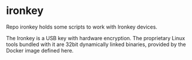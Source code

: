 # ironkey

Repo ironkey holds some scripts to work with Ironkey devices.

The Ironkey is a USB key with hardware encryption. The proprietary Linux
tools bundled with it are 32bit dynamically linked binaries, provided
by the Docker image defined here.
